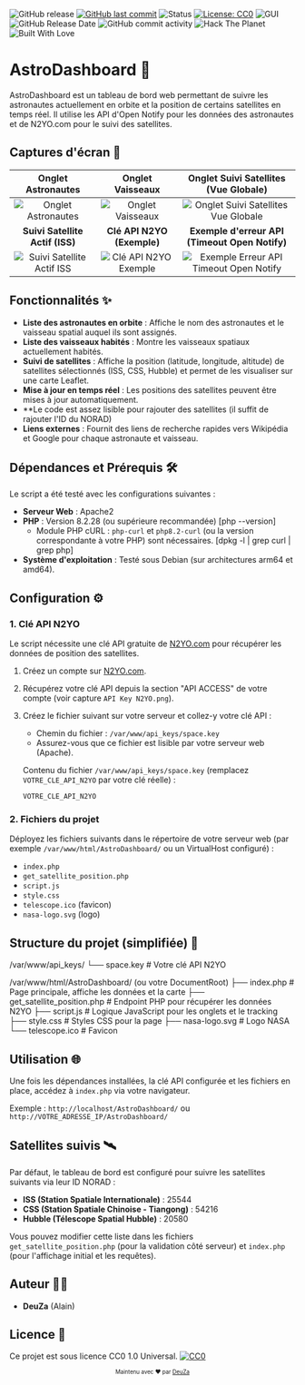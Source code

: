 ![GitHub release](https://img.shields.io/github/v/release/DeuZa/WMT?label=release&style=plastic)
[![GitHub last commit](https://img.shields.io/github/last-commit/DeuZa/WMT?style=plastic)](https://github.com/DeuZa/WMT/commits/main)
![Status](https://img.shields.io/badge/stability-solid-green?style=plastic)
[![License: CC0](https://img.shields.io/badge/license-CC0_1.0-lightgrey.svg?style=plastic)](https://creativecommons.org/publicdomain/zero/1.0/)
![GUI](https://img.shields.io/badge/UI-WinForms-7a7a7a?style=plastic)
![GitHub Release Date](https://img.shields.io/github/release-date/deuza/WMT)
![GitHub commit activity](https://img.shields.io/github/commit-activity/t/deuza/WMT)
![Hack The Planet](https://img.shields.io/badge/hack-the--planet-black?style=flat-square\&logo=gnu\&logoColor=white)
![Built With Love](https://img.shields.io/badge/built%20with-%E2%9D%A4%20by%20DeuZa-red?style=plastic)  

# AstroDashboard 🚀

AstroDashboard est un tableau de bord web permettant de suivre les astronautes actuellement en orbite et la position de certains satellites en temps réel. Il utilise les API d'Open Notify pour les données des astronautes et de N2YO.com pour le suivi des satellites.

## Captures d'écran 📸

| Onglet Astronautes                                  | Onglet Vaisseaux                                   | Onglet Suivi Satellites (Vue Globale)               |
| :--------------------------------------------------: | :-------------------------------------------------: | :-------------------------------------------------: |
| ![Onglet Astronautes](01.png)                        | ![Onglet Vaisseaux](02.png)                         | ![Onglet Suivi Satellites Vue Globale](03.png)        |
| **Suivi Satellite Actif (ISS)** | **Clé API N2YO (Exemple)** | **Exemple d'erreur API (Timeout Open Notify)** |
| ![Suivi Satellite Actif ISS](04.jpg)                 | ![Clé API N2YO Exemple](API%20Key%20N2YO.png)        | ![Exemple Erreur API Timeout Open Notify](API%20timeout.png) |

## Fonctionnalités ✨

* **Liste des astronautes en orbite** : Affiche le nom des astronautes et le vaisseau spatial auquel ils sont assignés.
* **Liste des vaisseaux habités** : Montre les vaisseaux spatiaux actuellement habités.
* **Suivi de satellites** : Affiche la position (latitude, longitude, altitude) de satellites sélectionnés (ISS, CSS, Hubble) et permet de les visualiser sur une carte Leaflet.
* **Mise à jour en temps réel** : Les positions des satellites peuvent être mises à jour automatiquement.
* **Le code est assez lisible pour rajouter des satellites (il suffit de rajouter l'ID du NORAD)
* **Liens externes** : Fournit des liens de recherche rapides vers Wikipédia et Google pour chaque astronaute et vaisseau.

## Dépendances et Prérequis 🛠️

Le script a été testé avec les configurations suivantes :

* **Serveur Web** : Apache2
* **PHP** : Version 8.2.28 (ou supérieure recommandée) [php --version]
    * Module PHP cURL : `php-curl` et `php8.2-curl` (ou la version correspondante à votre PHP) sont nécessaires. [dpkg -l | grep curl | grep php]
* **Système d'exploitation** : Testé sous Debian (sur architectures arm64 et amd64).

## Configuration ⚙️

### 1. Clé API N2YO

Le script nécessite une clé API gratuite de [N2YO.com](https://www.n2yo.com/) pour récupérer les données de position des satellites.

1.  Créez un compte sur [N2YO.com](https://www.n2yo.com/).
2.  Récupérez votre clé API depuis la section "API ACCESS" de votre compte (voir capture `API Key N2YO.png`).
3.  Créez le fichier suivant sur votre serveur et collez-y votre clé API :
    * Chemin du fichier : `/var/www/api_keys/space.key`
    * Assurez-vous que ce fichier est lisible par votre serveur web (Apache).

    Contenu du fichier `/var/www/api_keys/space.key` (remplacez `VOTRE_CLE_API_N2YO` par votre clé réelle) :
    ```
    VOTRE_CLE_API_N2YO
    ```

### 2. Fichiers du projet

Déployez les fichiers suivants dans le répertoire de votre serveur web (par exemple `/var/www/html/AstroDashboard/` ou un VirtualHost configuré) :

* `index.php`
* `get_satellite_position.php`
* `script.js`
* `style.css`
* `telescope.ico` (favicon)
* `nasa-logo.svg` (logo)

## Structure du projet (simplifiée) 📂

/var/www/api_keys/
└── space.key             # Votre clé API N2YO

/var/www/html/AstroDashboard/ (ou votre DocumentRoot)
├── index.php             # Page principale, affiche les données et la carte
├── get_satellite_position.php # Endpoint PHP pour récupérer les données N2YO
├── script.js             # Logique JavaScript pour les onglets et le tracking
├── style.css             # Styles CSS pour la page
├── nasa-logo.svg         # Logo NASA
└── telescope.ico         # Favicon     


## Utilisation 🌐

Une fois les dépendances installées, la clé API configurée et les fichiers en place, accédez à `index.php` via votre navigateur.

Exemple : `http://localhost/AstroDashboard/` ou `http://VOTRE_ADRESSE_IP/AstroDashboard/`

## Satellites suivis 🛰️

Par défaut, le tableau de bord est configuré pour suivre les satellites suivants via leur ID NORAD :

* **ISS (Station Spatiale Internationale)** : 25544
* **CSS (Station Spatiale Chinoise - Tiangong)** : 54216
* **Hubble (Télescope Spatial Hubble)** : 20580

Vous pouvez modifier cette liste dans les fichiers `get_satellite_position.php` (pour la validation côté serveur) et `index.php` (pour l'affichage initial et les requêtes).

## Auteur 🧑‍💻

* **DeuZa** (Alain)

## Licence 📜

Ce projet est sous licence CC0 1.0 Universal.
[![CC0](https://mirrors.creativecommons.org/presskit/buttons/88x31/svg/cc-zero.svg)](https://creativecommons.org/publicdomain/zero/1.0/)

<p align="center">
  <sub><sup>Maintenu avec ❤️  par <a href="https://github.com/deuza">DeuZa</a></sup></sub>
</p>
